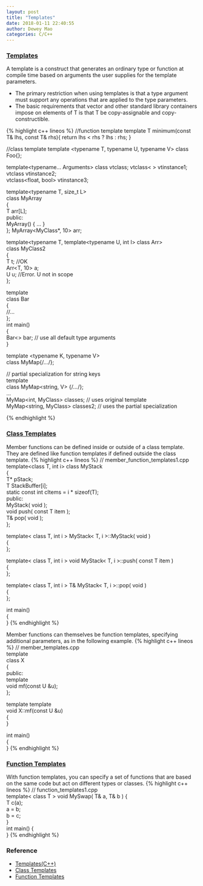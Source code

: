 ```yaml
--- 
layout: post 
title: "Templates" 
date: 2018-01-11 22:40:55 
author: Dewey Mao 
categories: C/C++ 
--- 
```


### <a href="https://docs.microsoft.com/en-us/cpp/cpp/templates-cpp" target="_blank">Templates</a>
A template is a construct that generates an ordinary type or function at compile time based on arguments the user supplies for the template parameters.
- The primary restriction when using templates is that a type argument must support any operations that are applied to the type parameters.
- The basic requirements that vector and other standard library containers impose on elements of T is that T be copy-assignable and copy-constructible.

{% highlight c++ lineos %}
//function template
template <typename T>
T minimum(const T& lhs, const T& rhs){
	return lhs < rhs ? lhs : rhs;
}

//class template
template <typename T, typename U, typename V> class Foo{};

template<typename... Arguments> class vtclass;
vtclass< > vtinstance1;  
vtclass<int> vtinstance2;  
vtclass<float, bool> vtinstance3;

template<typename T, size_t L>  
class MyArray  
{  
    T arr[L];  
public:  
    MyArray() { ... }  
};
MyArray<MyClass*, 10> arr;

template<typename T, template<typename U, int I> class Arr>  
class MyClass2  
{  
    T t; //OK  
    Arr<T, 10> a;  
    U u; //Error. U not in scope  
};

template<typename A = int, typename B = double>  
class Bar  
{  
    //...  
};  
int main()  
{  
    Bar<> bar; // use all default type arguments  
}

template <typename K, typename V>  
class MyMap{/*...*/};  

// partial specialization for string keys  
template<typename V>  
class MyMap<string, V> {/*...*/};  
...  
MyMap<int, MyClass> classes; // uses original template  
MyMap<string, MyClass> classes2; // uses the partial specialization

{% endhighlight %}

### <a href="https://docs.microsoft.com/en-us/cpp/cpp/class-templates" target="_blank">Class Templates</a>
Member functions can be defined inside or outside of a class template. 
They are defined like function templates if defined outside the class template.
{% highlight c++ lineos %}
// member_function_templates1.cpp  
template<class T, int i> class MyStack  
{  
    T*  pStack;  
    T StackBuffer[i];  
    static const int cItems = i * sizeof(T);  
public:   
    MyStack( void );  
    void push( const T item );  
    T& pop( void );  
};  

template< class T, int i > MyStack< T, i >::MyStack( void )  
{  
};  

template< class T, int i > void MyStack< T, i >::push( const T item )  
{  
};  

template< class T, int i > T& MyStack< T, i >::pop( void )  
{  
};  

int main()  
{  
}
{% endhighlight %}

Member functions can themselves be function templates, specifying additional parameters, as in the following example.
{% highlight c++ lineos %}
// member_templates.cpp  
template<typename T>  
class X  
{  
public:  
   template<typename U>  
   void mf(const U &u);  
};  

template<typename T> template <typename U>  
void X<T>::mf(const U &u)  
{  
}  

int main()  
{  
}
{% endhighlight %}

### <a href="https://docs.microsoft.com/en-us/cpp/cpp/function-templates" target="_blank">Function Templates</a>
With function templates, you can specify a set of functions that are based on the same code but act on different types or classes.
{% highlight c++ lineos %}
// function_templates1.cpp  
template< class T > void MySwap( T& a, T& b ) {  
   T c(a);   
   a = b;   
   b = c;  
}  
int main() {  
}
{% endhighlight %}

### Reference
- <a href="https://docs.microsoft.com/en-us/cpp/cpp/templates-cpp" target="_blank"> Templates(C++) </a>
- <a href="https://docs.microsoft.com/en-us/cpp/cpp/class-templates" target="_blank">Class Templates</a>
- <a href="https://docs.microsoft.com/en-us/cpp/cpp/function-templates" target="_blank">Function Templates</a>